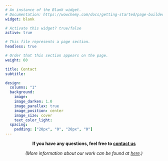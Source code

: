 ```yaml
---
# An instance of the Blank widget.
# Documentation: https://wowchemy.com/docs/getting-started/page-builder/
widget: blank

# Activate this widget? true/false
active: true

# This file represents a page section.
headless: true

# Order that this section appears on the page.
weight: 60

title: Contact
subtitle:

design:
  columns: "1"
  background:
    image: 
    image_darken: 1.0
    image_parallax: true
    image_position: center
    image_size: cover
    text_color_light: 
  spacing:
    padding: ["20px", "0", "20px", "0"]
---
```



<div style="text-align: center;">
<b>If you have any questions, feel free to <a href="mailto:jjchen19@fudan.edu.cn">contact us</a></b>

<i>(More information about our work can be found at <a href="https://jiangjiechen.github.io">here</a>.)</i>
</div>

